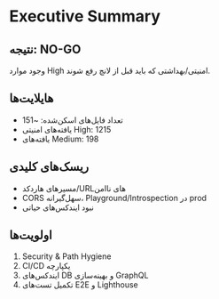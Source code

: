 # Executive Summary

## نتیجه: **NO-GO**
وجود موارد High امنیتی/بهداشتی که باید قبل از لانچ رفع شوند.

## هایلایت‌ها
- تعداد فایل‌های اسکن‌شده: ~151
- یافته‌های امنیتی High: 1215
- یافته‌های Medium: 198

## ریسک‌های کلیدی
- مسیرهای هاردکد/URLهای ناامن
- CORS سهل‌گیرانه، Playground/Introspection در prod
- نبود ایندکس‌های حیاتی

## اولویت‌ها
1) Security & Path Hygiene
2) CI/CD یکپارچه
3) ایندکس‌های DB و بهینه‌سازی GraphQL
4) تکمیل تست‌های E2E و Lighthouse
